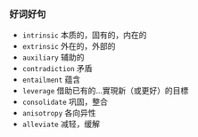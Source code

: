 ### 好词好句

* `intrinsic` 本质的，固有的，内在的
* `extrinsic` 外在的，外部的
* `auxiliary` 辅助的
* `contradiction` 矛盾
* `entailment` 蕴含
* `leverage` 借助已有的…實現新（或更好）的目標
* `consolidate` 巩固，整合
* `anisotropy` 各向异性
* `alleviate` 减轻，缓解